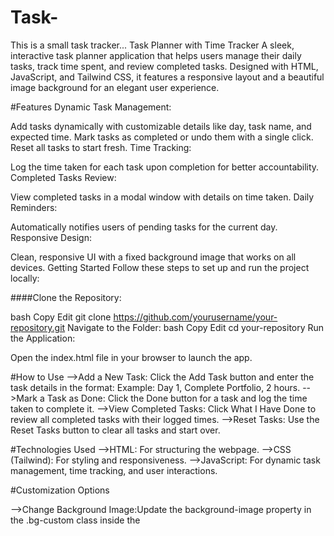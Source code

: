 # Task-
This is a small task tracker...
Task Planner with Time Tracker
A sleek, interactive task planner application that helps users manage their daily tasks, track time spent, and review completed tasks. Designed with HTML, JavaScript, and Tailwind CSS, it features a responsive layout and a beautiful image background for an elegant user experience.

#Features
Dynamic Task Management:

Add tasks dynamically with customizable details like day, task name, and expected time.
Mark tasks as completed or undo them with a single click.
Reset all tasks to start fresh.
Time Tracking:

Log the time taken for each task upon completion for better accountability.
Completed Tasks Review:

View completed tasks in a modal window with details on time taken.
Daily Reminders:

Automatically notifies users of pending tasks for the current day.
Responsive Design:

Clean, responsive UI with a fixed background image that works on all devices.
Getting Started
Follow these steps to set up and run the project locally:

####Clone the Repository:

bash
Copy
Edit
git clone https://github.com/yourusername/your-repository.git
Navigate to the Folder:
bash
Copy
Edit
cd your-repository
Run the Application:

Open the index.html file in your browser to launch the app.

#How to Use
-->Add a New Task:
    Click the Add Task button and enter the task details in the format:
    Example: Day 1, Complete Portfolio, 2 hours.
-->Mark a Task as Done:
    Click the Done button for a task and log the time taken to complete it.
-->View Completed Tasks:
    Click What I Have Done to review all completed tasks with their logged times.
-->Reset Tasks:
    Use the Reset Tasks button to clear all tasks and start over.

#Technologies Used
-->HTML: For structuring the webpage.
-->CSS (Tailwind): For styling and responsiveness.
-->JavaScript: For dynamic task management, time tracking, and user interactions.

#Customization Options

-->Change Background Image:Update the background-image property in the .bg-custom class inside the <style> block.

-->Add Initial Tasks:Modify the tasks array in the JavaScript section to set up default tasks.

-->Daily Reminder Logic:Customize the dailyReminder() function to adjust task reminders as needed.


#Future Enhancements

-->Persistence:
    Use local storage to save tasks and their statuses between sessions.

-->Enhanced Analytics:
    Add visual charts to track time spent on tasks over the week.

-->Calendar Integration:
    Include a calendar view for task scheduling and progress tracking.

-->Dark/Light Mode:    
    Add an option to switch between dark and light themes.

Screenshots


#Contributing
Contributions are welcome! Feel free to open issues or submit pull requests for:
-->Bug fixes
-->New features
-->Code optimizations

#License
This project is licensed under the MIT License. See the LICENSE file for more details.
